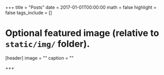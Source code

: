 +++
title = "Posts"
date = 2017-01-01T00:00:00
math = false
highlight = false
tags_include = []
# Optional featured image (relative to `static/img/` folder).
[header]
image = ""
caption = ""

+++
